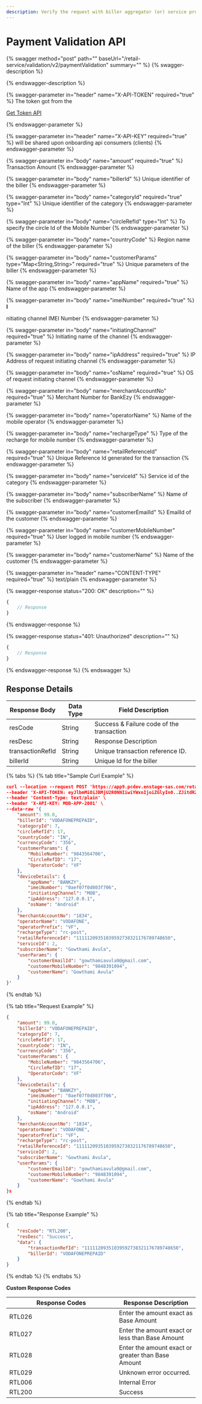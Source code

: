 ```yaml
---
description: Verify the request with biller aggregator (or) service provider
---
```


# Payment Validation API

{% swagger method="post" path="" baseUrl="<domain>/retail-service/validation/v2/paymentValidation" summary="" %}
{% swagger-description %}

{% endswagger-description %}

{% swagger-parameter in="header" name="X-API-TOKEN" required="true" %}
The token got from the 

[Get Token API](../../../market-place/api-specification/version-1/get-token-api.md)


{% endswagger-parameter %}

{% swagger-parameter in="header" name="X-API-KEY" required="true" %}
will be shared upon onboarding api consumers (clients)
{% endswagger-parameter %}

{% swagger-parameter in="body" name="amount" required="true" %}
Transaction Amount
{% endswagger-parameter %}

{% swagger-parameter in="body" name="billerId" %}
Unique identifier of the biller
{% endswagger-parameter %}

{% swagger-parameter in="body" name="categoryId" required="true" type="Int" %}
Unique identifier of the category
{% endswagger-parameter %}

{% swagger-parameter in="body" name="circleRefId" type="Int" %}
To specify the circle Id of the Mobile Number
{% endswagger-parameter %}

{% swagger-parameter in="body" name="countryCode" %}
Region name of the biller
{% endswagger-parameter %}

{% swagger-parameter in="body" name="customerParams" type="Map<String,String>" required="true" %}
Unique parameters of the biller
{% endswagger-parameter %}

{% swagger-parameter in="body" name="appName" required="true" %}
Name of the app
{% endswagger-parameter %}

{% swagger-parameter in="body" name="imeiNumber" required="true" %}
**I**

nitiating channel IMEI Number
{% endswagger-parameter %}

{% swagger-parameter in="body" name="initiatingChannel" required="true" %}
Initiating name of the channel
{% endswagger-parameter %}

{% swagger-parameter in="body" name="ipAddress" required="true" %}
IP Address of request initiating channel
{% endswagger-parameter %}

{% swagger-parameter in="body" name="osName" required="true" %}
OS of request initiating channel
{% endswagger-parameter %}

{% swagger-parameter in="body" name="merchantAccountNo" required="true" %}
Merchant Number for BankEzy
{% endswagger-parameter %}

{% swagger-parameter in="body" name="operatorName" %}
Name of the mobile operator
{% endswagger-parameter %}

{% swagger-parameter in="body" name="rechargeType" %}
Type of the recharge for mobile number
{% endswagger-parameter %}

{% swagger-parameter in="body" name="retailReferenceId" required="true" %}
Unique Reference Id generated for the transaction
{% endswagger-parameter %}

{% swagger-parameter in="body" name="serviceId" %}
Service id of the category
{% endswagger-parameter %}

{% swagger-parameter in="body" name="subscriberName" %}
Name of the subscriber
{% endswagger-parameter %}

{% swagger-parameter in="body" name="customerEmailId" %}
EmailId of the customer
{% endswagger-parameter %}

{% swagger-parameter in="body" name="customerMobileNumber" required="true" %}
User logged in mobile number
{% endswagger-parameter %}

{% swagger-parameter in="body" name="customerName" %}
Name of the customer
{% endswagger-parameter %}

{% swagger-parameter in="header" name="CONTENT-TYPE" required="true" %}
text/plain
{% endswagger-parameter %}

{% swagger-response status="200: OK" description="" %}
```javascript
{
    // Response
}
```
{% endswagger-response %}

{% swagger-response status="401: Unauthorized" description="" %}
```javascript
{
    // Response
}
```
{% endswagger-response %}
{% endswagger %}

## Response Details

| Response Body    | Data Type | Field Description                         |
| ---------------- | --------- | ----------------------------------------- |
| resCode          | String    | Success & Failure code of the transaction |
| resDesc          | String    | Response Description                      |
| transactionRefId | String    | Unique transaction reference ID.          |
| billerId         | String    | Unique Id for the biller                  |

{% tabs %}
{% tab title="Sample Curl Example" %}
```json
curl --location --request POST 'https://app9.pcdev.enstage-sas.com/retail-service/validation/v1/paymentValidation' \
--header 'X-API-TOKEN: eyJlbmMiOiJBMjU2R0NNIiwiYWxnIjoiZGlyIn0..ZJitdRZXJMeJkxFz.PuV48dCHwNI8gt0u1p7wVo8MiLNgyC5BfCkz7Qvpn2NNzXHEgVsfhd4AAHyCq0-FpMHBd5_kR2yZw-fZ-ZQHIqgT-PUOy4H9w1OBDuw0jWfcRtPnT8BNV1bDO7OvVKBplVksyifTLIYX5zFu4HfmHXygEBvv11sL8WUVHyTH8QgLMHLu2qT7l0UBTGHD8pgcZeZAQFdEXPpkglbRVdOedUda7Am1-NSvPLch5s1vyxRNrlR--8xzlfE5munVeYp8ln6L1A.foUnrZNCjNqEcoA_6u9SOw' \
--header 'Content-Type: text/plain' \
--header 'X-API-KEY: MOB-APP-2001' \
--data-raw '{
    "amount": 99.0,
    "billerId": "VODAFONEPREPAID",
    "categoryId": 7,
    "circleRefId": 17,
    "countryCode": "IN",
    "currencyCode": "356",
    "customerParams": {
        "MobileNumber": "9843564706",
        "CircleRefID": "17",
        "OperatorCode": "VF"
    },
    "deviceDetails": {
        "appName": "BANKZY",
        "imeiNumber": "0aef07f0d803f706",
        "initiatingChannel": "MOB",
        "ipAddress": "127.0.0.1",
        "osName": "Android"
    },
    "merchantAccountNo": "1834",
    "operatorName": "VODAFONE",
    "operatorPrefix": "VF",
    "rechargeType": "rc-post",
    "retailReferenceId": "11111209351039592738321176789748650",
    "serviceId": 2,
    "subscriberName": "Gowthami Avula",
    "userParams": {
        "customerEmailId": "gowthamiavula9@gmail.com",
        "customerMobileNumber": "9848391094",
        "customerName": "Gowthami Avula"
    }
}'
```
{% endtab %}

{% tab title="Request Example" %}
```json
{
    "amount": 99.0,
    "billerId": "VODAFONEPREPAID",
    "categoryId": 7,
    "circleRefId": 17,
    "countryCode": "IN",
    "currencyCode": "356",
    "customerParams": {
        "MobileNumber": "9843564706",
        "CircleRefID": "17",
        "OperatorCode": "VF"
    },
    "deviceDetails": {
        "appName": "BANKZY",
        "imeiNumber": "0aef07f0d803f706",
        "initiatingChannel": "MOB",
        "ipAddress": "127.0.0.1",
        "osName": "Android"
    },
    "merchantAccountNo": "1834",
    "operatorName": "VODAFONE",
    "operatorPrefix": "VF",
    "rechargeType": "rc-post",
    "retailReferenceId": "11111209351039592738321176789748650",
    "serviceId": 2,
    "subscriberName": "Gowthami Avula",
    "userParams": {
        "customerEmailId": "gowthamiavula9@gmail.com",
        "customerMobileNumber": "9848391094",
        "customerName": "Gowthami Avula"
    }
}s
```
{% endtab %}

{% tab title="Response Example" %}
```json
{
    "resCode": "RTL200",
    "resDesc": "Success",
    "data": {
        "transactionRefId": "11111209351039592738321176789748650",
        "billerId": "VODAFONEPREPAID"
    }
}
```
{% endtab %}
{% endtabs %}

**Custom Response Codes**

<table><thead><tr><th width="276">Response Codes</th><th>Response Description</th></tr></thead><tbody><tr><td>RTL026</td><td>Enter the amount exact as Base Amount</td></tr><tr><td>RTL027</td><td>Enter the amount exact or less than Base Amount</td></tr><tr><td>RTL028</td><td>Enter the amount exact or greater than Base Amount</td></tr><tr><td>RTL029</td><td>Unknown error occurred.</td></tr><tr><td>RTL006</td><td>Internal Error</td></tr><tr><td>RTL200</td><td>Success</td></tr></tbody></table>
